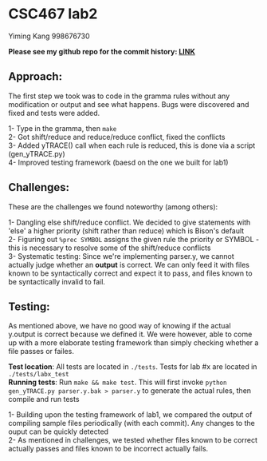 CSC467 lab2
===========

Yiming Kang 998676730  

**Please see my github repo for the commit history: [LINK](git@github.com:yimingkang/CSC467_hw2.git)**  

Approach:
---------
The first step we took was to code in the gramma rules without any modification or output and see what happens. Bugs were discovered and fixed and tests were added.  

1- Type in the gramma, then `make`  
2- Got shift/reduce and reduce/reduce conflict, fixed the conflicts  
3- Added yTRACE() call when each rule is reduced, this is done via a script (gen\_yTRACE.py)  
4- Improved testing framework (baesd on the one we built for lab1)  

Challenges:
-----------
These are the challenges we found noteworthy (among others):  

1- Dangling else shift/reduce conflict. We decided to give statements with 'else' a higher priority (shift rather than reduce) which is Bison's default  
2- Figuring out `%prec SYMBOL` assigns the given rule the priority or SYMBOL - this is necessary to resolve some of the shift/reduce conflicts  
3- Systematic testing: Since we're implementing parser.y, we cannot actually judge whether an **output** is correct. We can only feed it with files known to be syntactically correct and expect it to pass, and files known to be syntactically invalid to fail.  

Testing:
--------
As mentioned above, we have no good way of knowing if the actual y.output is correct because we defined it. We were however, able to come up with a more elaborate testing framework than simply checking whether a file passes or failes.  

**Test location**: All tests are located in `./tests`. Tests for lab #x are located in `./tests/labx_test`  
**Running tests**: Run `make && make test`. This will first invoke `python gen_yTRACE.py parser.y.bak > parser.y` to generate the actual rules, then compile and run tests  

1- Building upon the testing framework of lab1, we compared the output of compiling sample files periodically (with each commit). Any changes to the ouput can be quickly detected  
2- As mentioned in challenges, we tested whether files known to be correct actually passes and files known to be incorrect actually fails.  
